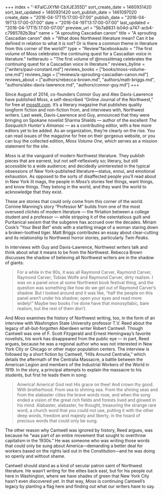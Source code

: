 +++
index = "-KFaICJXYM-CbXJE355D"
sort_create_date = 1460931420
sort_last_updated = 1460931420
sort_publish_date = 1461097020
create_date = "2016-04-17T15:17:00-07:00"
publish_date = "2016-04-19T13:17:00-07:00"
date = "2016-04-19T13:17:00-07:00"
last_updated = "2016-04-17T15:17:00-07:00"
preview_url = "5b7a8831-b04d-a747-acb4-c7985782b3ba"
name = "A sprouting Cascadian canon"
title = "A sprouting Cascadian canon"
dek = "What does Northwest literature mean? Can it be defined in relation to what it is not? Or is there a common theme in literature from this corner of the world?"
type = "Review"facebookauto = "The first volume of Moss celebrates the continuing quest for a Cascadian voice in literature."
twitterauto = "The first volume of @mosslitmag celebrates the continuing quest for a Cascadian voice in literature."
reviews_byline = ["writers/paul-constant.md"]
reviews_books = ["books/moss-volume-one.md"]
reviews_tags = ["reviews/a-sprouting-cascadian-canon.md"]
reviews_about = ["authors/rebecca-brown.md", "authors/matt-briggs.md", "authors/alex-davis-lawrence.md", "authors/connor-guy.md"]
+++

 Since August of 2014, co-founders Connor Guy and Alex Davis-Lawrence have published *Moss*, a self-described “Online Journal of the Northwest,” for free at [mosslit.com](http://www.mosslit.com/vol02/issue04.html). It’s a literary magazine that publishes quality longform fiction and non-fiction from, and interviews with, Northwest writers. Last week, Davis-Lawrence and Guy, announced that they were bringing on Spokane novelist Sharma Shields — author of the excellent *The Sasquatch Hunter's Almanac* — as a contributing editor, with a few more editors yet to be added. As an organization, they’re clearly on the rise. You can read issues of the magazine for free on their gorgeous website, or you can buy the collected edition, *Moss Volume One*, which serves as a mission statement for the site. 

*Moss* is at the vanguard of modern Northwest literature. They publish pieces that are earnest, but not self-reflexively so; literary, but still accessible to a wide audience; and decidedly uninterested in the typical obsessions of New York-published literature—status, ennui, and emotional exhaustion. As opposed to the sorts of disaffected people you’ll read about in New York lit mags, the people in *Moss*’s stories feel things, want things, and know things. They belong in the world, and they want the world to acknowledge that they exist.

These are stories that could only come from this corner of the world. Corinne Manning’s story “Professor M” builds from one of the most overused clichés of modern literature — the flirtation between a college student and a professor — while stripping it of the ostentatious guilt and Puritanical sexism that the subgenre has accrued over the decades. Miriam Cook’s “Your Best Bet” ends with a startling image of a woman staring down a broken-toothed tiger. Matt Briggs contributes an essay about clear-cutting and its relationship to Northwest horror stories, particularly *Twin Peaks*. 

In interviews with Guy and Davis-Lawrence, Northwest writers talk and think about what it means to be from the Northwest. Rebecca Brown discusses the shadow of believing all Northwest writers are in the shadow of giants:

<blockquote>For a while in the 90s, it was all Raymond Carver, Raymond Carver, Raymond Carver, Tobias Wolfe and Raymond Carver, dirty realism. I was on a panel once at some Northwest book festival thing, and the question was something like how do we get out of Raymond Carver’s shadow. But I looked around and it was like, “half the people on this panel aren’t under his shadow; open your eyes and read more widely!” Maybe two books I’ve done have that monosyllabic, bare realism, but the rest of them don’t.</blockquote>

And *Moss* examines the history of Northwest writing, too, in the form of an interview with Washington State University professor T.V. Reed about the legacy of all-but-forgotten Aberdeen writer Robert Cantwell. Though Cantwell was one of F. Scott Fitzgerald and Ernest Hemingway’s favorite novelists, his work has disappeared from the public eye — in part, Reed argues, because he was a regional author who was not interested in New York City or Chicago or other major population centers. The interview is followed by a short fiction by Cantwell, “Hills Around Centralia,” which details the aftermath of the Centralia Massacre, a battle between the American Legion and members of the Industrial Workers of the World in 1919. In the story, a principal attempts to explain the massacre to his students, but first he leads them in song:

<blockquote>America! America! God rest His grace on thee! And crown thy good. With brotherhood. From sea to shining sea. From the shining seas and from the alabaster cities the brave words rose, and when the song ended a vision of the great rich fields and forests lived and glowed in his mind. Alabaster, alabaster, he thought, treasuring the strange rare word, a church word that you could not use, putting it with the other deep words, freedom and majesty and liberty, in the hoard of precious words that could only be sung.</blockquote>

The other reason why Cantwell was ignored by history, Reed argues, was because he “was part of an entire movement that sought to overthrow capitalism in the 1930s.” He was someone who was writing those words that could only be sung about America—demanding a better deal for workers based on the rights laid out in the Constitution—and he was doing so openly and without shame. 

Cantwell should stand as a kind of secular patron saint of Northwest literature. He wasn’t writing for the elites back east, but for his people out here in Washington, where we have shades of green that New York City hasn’t even discovered yet. In that way, *Moss* is continuing Cantwell’s legacy by planting a flag here and finding out what our writers have to say.

